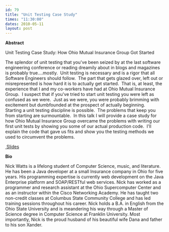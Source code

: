 ```yaml
---
id: 79
title: "Unit Testing Case Study"
times: "11:30:00"
dates: 2010-05-11
layout: post
---
```

 **Abstract**

Unit Testing Case Study: How Ohio Mutual Insurance Group Got Started

The splendor of unit testing that you've been seized by at the last software engineering conference or reading dreamily about in blogs and magazines is probably true....mostly.&nbsp; Unit testing is necessary and is a rigor that all Software Engineers should follow.&nbsp; The part that gets glazed over, left out or misrepresented is how hard it is to actually get started.&nbsp; That is, at least, the experience that I and my co-workers have had at Ohio Mutual Insurance Group.&nbsp; I suspect that if you've tried to start unit testing you were left as confused as we were.&nbsp; Just as we were, you were probably brimming with excitement but dumbfounded at the prospect of actually beginning.&nbsp; Starting a unit testing discipline is possible.&nbsp; The problems that keep you from starting are surmountable.&nbsp; In this talk I will provide a case study for how Ohio Mutual Insurance Group overcame the problems with writing our first unit tests by showing you some of our actual production code.&nbsp; I'll explain the code that gave us fits and show you the testing methods we used to circumvent the problems.&nbsp;

[&nbsp;Slides](http://www.slideshare.net/thewonggei/unit-testing-case-study-cojug05112010)

**Bio**

Nick Watts is a lifelong student of Computer Science, music, and literature. He has been a Java developer at a small Insurance company in Ohio for five years. His programming expertise is currently web development on the Java Enterprise platform and SOAP/RESTful web services. Nick has worked as a programmer and research assistant at the Ohio Supercomputer Center and as an instructor within the Cisco Networking Academy. He has taught two non-credit classes at Columbus State Community College and has led training sessions throughout his career. Nick holds a B.A. in English from the Ohio State University and is meandering his way through a Master of Science degree in Computer Science at Franklin University. Most importantly, Nick is the proud husband of his beautiful wife Dana and father to his son Xander.

